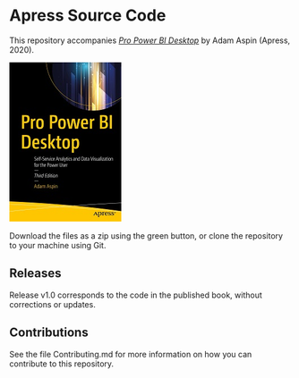 # Apress Source Code

This repository accompanies [*Pro Power BI Desktop*](https://www.apress.com/9781484257623) by Adam Aspin (Apress, 2020).

[comment]: #cover
![Cover image](9781484257623.jpg)

Download the files as a zip using the green button, or clone the repository to your machine using Git.

## Releases

Release v1.0 corresponds to the code in the published book, without corrections or updates.

## Contributions

See the file Contributing.md for more information on how you can contribute to this repository.